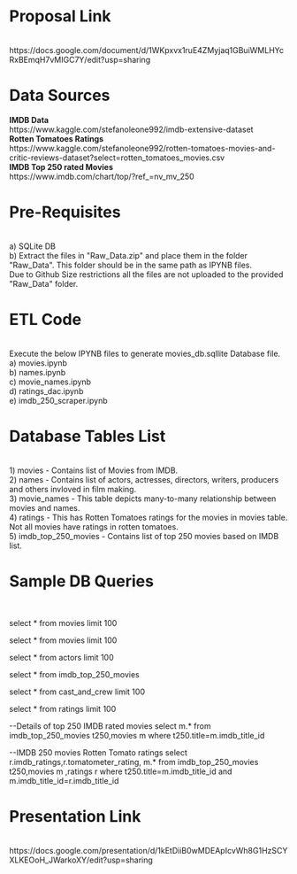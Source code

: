 # <h1> Proposal Link </h1>
 <br>
 https://docs.google.com/document/d/1WKpxvx1ruE4ZMyjaq1GBuiWMLHYcRxBEmqH7vMIGC7Y/edit?usp=sharing
 <br>
 
 <h1> Data Sources </h1>
 <b> IMDB Data </b> <br>
https://www.kaggle.com/stefanoleone992/imdb-extensive-dataset <br>
<b> Rotten Tomatoes Ratings </b> <br>
https://www.kaggle.com/stefanoleone992/rotten-tomatoes-movies-and-critic-reviews-dataset?select=rotten_tomatoes_movies.csv <br>
<b> IMDB Top 250 rated Movies </b> <br>
https://www.imdb.com/chart/top/?ref_=nv_mv_250 <br>

<h1> Pre-Requisites </h1> <br>
  a) SQLite DB <br>
  b) Extract the files in "Raw_Data.zip" and place them in the folder "Raw_Data". This folder should be in the same path as IPYNB files. <br>
      Due to Github Size restrictions all the files are not uploaded to the provided "Raw_Data" folder.
  
<h1> ETL Code </h1> <br>
Execute the below IPYNB files to generate movies_db.sqllite Database file.<br>
  a) movies.ipynb <br>
  b) names.ipynb <br>
  c) movie_names.ipynb <br>
  d) ratings_dac.ipynb <br>
  e) imdb_250_scraper.ipynb <br>

<h1> Database Tables List</h1><br>
  1) movies - Contains list of Movies from IMDB. <br>
  2) names - Contains list of actors, actresses, directors, writers, producers and others invloved in film making.<br>
  3) movie_names - This table depicts many-to-many relationship between movies and names. <br>
  4) ratings - This has Rotten Tomatoes ratings for the movies in movies table. Not all movies have ratings in rotten tomatoes. <br>
  5) imdb_top_250_movies - Contains list of top 250 movies based on IMDB list.

<h1> Sample DB Queries</h1> </br>
 <p> select * from movies limit 100

select * from movies limit 100

select * from actors limit 100

select * from imdb_top_250_movies

select * from cast_and_crew limit 100

select * from ratings limit 100

--Details of top 250 IMDB rated movies
select m.* from imdb_top_250_movies t250,movies m where t250.title=m.imdb_title_id

--IMDB 250 movies Rotten Tomato ratings
select r.imdb_ratings,r.tomatometer_rating, m.* from imdb_top_250_movies t250,movies m ,ratings r 
where t250.title=m.imdb_title_id and m.imdb_title_id=r.imdb_title_id

</p>
 <p> </p>

<h1> Presentation Link </h1>
 <br>
 https://docs.google.com/presentation/d/1kEtDiiB0wMDEApIcvWh8G1HzSCYXLKEOoH_JWarkoXY/edit?usp=sharing
 <br>
